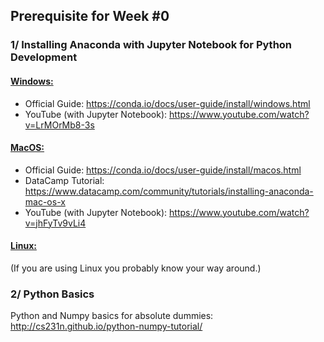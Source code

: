 ## Prerequisite for Week #0

### 1/ Installing Anaconda with Jupyter Notebook for Python Development

#### <u>Windows:</u>

- Official Guide: https://conda.io/docs/user-guide/install/windows.html
- YouTube (with Jupyter Notebook): https://www.youtube.com/watch?v=LrMOrMb8-3s

#### <u>MacOS:</u>

- Official Guide: https://conda.io/docs/user-guide/install/macos.html
- DataCamp Tutorial: https://www.datacamp.com/community/tutorials/installing-anaconda-mac-os-x
- YouTube (with Jupyter Notebook): https://www.youtube.com/watch?v=jhFyTv9vLi4

#### <u>Linux:</u>

(If you are using Linux you probably know your way around.)


### 2/  Python Basics

Python and Numpy basics for absolute dummies: http://cs231n.github.io/python-numpy-tutorial/
